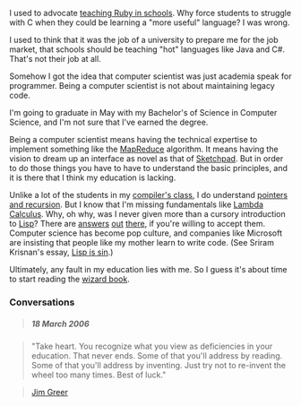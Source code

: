 <!--
title: Did I earn my CS degree?
created: 5 March 2006 - 7:53 am
updated: 4 April 2006 - 7:56 am
slug: cs-degree
tags: cs
-->

I used to advocate [teaching Ruby in schools][rubyinschools]. Why force students
to struggle with C when they could be learning a "more useful" language? I was
wrong.

I used to think that it was the job of a university to prepare me for the job
market, that schools should be teaching "hot" languages like Java and C#. That's
not their job at all.

Somehow I got the idea that computer scientist was just academia speak for
programmer. Being a computer scientist is not about maintaining legacy code.

I'm going to graduate in May with my Bachelor's of Science in Computer Science,
and I'm not sure that I've earned the degree.

Being a computer scientist means having the technical expertise to implement
something like the [MapReduce][] algorithm. It means having the vision to dream
up an interface as novel as that of [Sketchpad][]. But in order to do those
things you have to have to understand the basic principles, and it is there that
I think my education is lacking.

Unlike a lot of the students in my [compiler's class][], I do understand
[pointers and recursion][]. But I know that I'm missing fundamentals like
[Lambda Calculus][]. Why, oh why, was I never given more than a cursory
introduction to [Lisp][]? There are [answers][] [out][] [there][], if you're
willing to accept them. Computer science has become pop culture, and companies
like Microsoft are insisting that people like my mother learn to write code.
(See Sriram Krisnan's essay, [Lisp is sin][].)

Ultimately, any fault in my education lies with me. So I guess it's about time
to start reading the [wizard book][].

### Conversations ###

> ##### 18 March 2006 ####

> "Take heart. You recognize what you view as deficiencies in your education. That
> never ends. Some of that you'll address by reading. Some of that you'll address
> by inventing. Just try not to re-invent the wheel too many times. Best of luck."

> [Jim Greer][]


[rubyinschools]: http://oreillynet.com/ruby/blog/2006/02/ruby_at_school.html "Pat Eyler (O'Reilly Ruby): Ruby at School?"
[MapReduce]: http://labs.google.com/papers/mapreduce.html "Jeffrey Dean and Sanjay Ghemawat (Google Research Publications): MapReduce: Simplified Data Processing on Large Clusters"
[Sketchpad]: http://guidebookgallery.org/articles/sketchpadamanmachinegraphicalcommunicationsystem "Ivan E. Sutherland (GUIdeBook): Sketchpad: A man-machine graphical communication system"
[compiler's class]: http://marvin.ibest.uidaho.edu/~heckendo/CS445/ "Robert Heckendorn (University of Idaho CS Department): CS 445 - Introduction to Compilers"
[pointers and recursion]: http://joelonsoftware.com/articles/ThePerilsofJavaSchools.html "Joel Spolsky (Joel on Software): The Perils of JavaSchools"
[Lambda Calculus]: http://jaortega.wordpress.com/2006/01/11/counting-by-lambdas/ "Jose Antonio Ortega Ruiz (programming musings): Counting by lambdas"
[LISP]: http://www-formal.stanford.edu/jmc/recursive.html "John McCarthy (Stanford): Recursive Functions of Symbol Expression and their Computation by Machine"
[answers]: http://jaortega.wordpress.com/2006/01/19/as-simple-as-possible/ "Jose Antonio Ortega Ruiz (programming musings): As simple as possible..."
[out]: http://acmqueue.com/modules.php?name=Content&pa=showpage&pid=273 "Alan Kay (ACM Queue): Big talk with the creator of Smalltalk -- and much more"
[there]: http://www.paulgraham.com/avg.html "Paul Graham (paulgraham.com): Beating the Averages"
[Lisp is sin]: http://blogs.msdn.com/sriram/archive/2006/01/15/lisp_is_sin.aspx "Sriram Krishnan (MSDN Blogs): Lisp is sin"
[wizard book]: http://mitpress.mit.edu/sicp/full-text/book/book.html "Harold Abelson et. all (MIT Press): Structure and Interpretation of Computer Programs"
[Jim Greer]: http://www.cs.usask.ca/faculty/greer/ "Jim Greer (University of Saskatchewan CS Department): Homepage"
